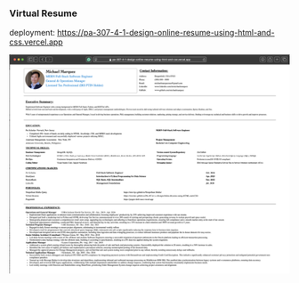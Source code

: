 ### Virtual Resume

deployment: https://pa-307-4-1-design-online-resume-using-html-and-css.vercel.app

![virtual resume](virtualresume.png)
